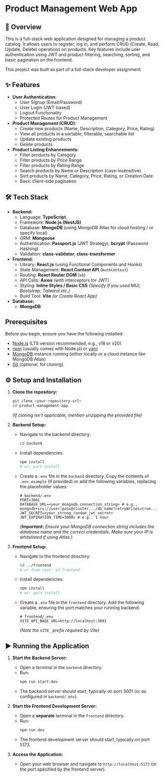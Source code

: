 # Product Management Web App

## 🚀 Overview

This is a full-stack web application designed for managing a product catalog. It allows users to register, log in, and perform CRUD (Create, Read, Update, Delete) operations on products. Key features include user authentication using JWT and product filtering, searching, sorting, and basic pagination on the frontend.

This project was built as part of a full-stack developer assignment.

## ✨ Features

*   **User Authentication:**
    *   User Signup (Email/Password)
    *   User Login (JWT-based)
    *   Logout Functionality
    *   Protected Routes for Product Management
*   **Product Management (CRUD):**
    *   Create new products (Name, Description, Category, Price, Rating)
    *   View all products in a sortable, filterable, searchable list
    *   Update existing products
    *   Delete products
*   **Product Listing Enhancements:**
    *   Filter products by Category
    *   Filter products by Price Range
    *   Filter products by Rating Range
    *   Search products by Name or Description (case-insensitive)
    *   Sort products by Name, Category, Price, Rating, or Creation Date
    *   Basic client-side pagination

## 🛠️ Tech Stack

*   **Backend:**
    *   Language: **TypeScript**
    *   Framework: **Node.js (NestJS)**
    *   Database: **MongoDB** (using MongoDB Atlas for cloud hosting / or specify local)
    *   ORM: **Mongoose**
    *   Authentication: **Passport.js** (JWT Strategy), **bcrypt** (Password Hashing)
    *   Validation: **class-validator**, **class-transformer**
*   **Frontend:**
    *   Library: **React.js** (using Functional Components and Hooks)
    *   State Management: **React Context API** (`AuthContext`)
    *   Routing: **React Router DOM** (`v6`)
    *   API Calls: **Axios** (with interceptors for JWT)
    *   Styling: **Inline Styles / Basic CSS** *(Specify if you used MUI, Bootstrap, Tailwind etc.)*
    *   Build Tool: **Vite** *(or Create React App)*
*   **Database:**
    *   **MongoDB**

##  Prerequisites

Before you begin, ensure you have the following installed:

*   [Node.js](https://nodejs.org/) (LTS version recommended, e.g., v18 or v20)
*   [npm](https://www.npmjs.com/) (usually comes with Node.js) or [yarn](https://yarnpkg.com/)
*   [MongoDB](https://www.mongodb.com/try/download/community) instance running (either locally or a cloud instance like MongoDB Atlas)
*   [Git](https://git-scm.com/) (optional, for cloning)

## ⚙️ Setup and Installation

1.  **Clone the repository:**
    ```bash
    git clone <your-repository-url>
    cd product-management-app
    ```
    *(If cloning isn't applicable, mention unzipping the provided file)*

2.  **Backend Setup:**
    *   Navigate to the backend directory:
        ```bash
        cd backend
        ```
    *   Install dependencies:
        ```bash
        npm install
        # or: yarn install
        ```
    *   Create a `.env` file in the `backend` directory. Copy the contents of `.env.example` (if provided) or add the following variables, replacing the placeholder values:
        ```dotenv
        # backend/.env
        PORT=3001
        DATABASE_URL=<your_mongodb_connection_string> # e.g., mongodb+srv://user:pass@cluster.../db_name?retryWrites=true...
        JWT_SECRET=<your_strong_random_jwt_secret>
        JWT_EXPIRATION_TIME=3600s # e.g., 1 hour
        ```
        *(**Important:** Ensure your MongoDB connection string includes the database name and the correct credentials. Make sure your IP is whitelisted if using Atlas.)*

3.  **Frontend Setup:**
    *   Navigate to the frontend directory:
        ```bash
        cd ../frontend
        # or from root: cd frontend
        ```
    *   Install dependencies:
        ```bash
        npm install
        # or: yarn install
        ```
    *   Create a `.env` file in the `frontend` directory. Add the following variable, ensuring the port matches your running backend:
        ```dotenv
        # frontend/.env
        VITE_API_BASE_URL=http://localhost:3001
        ```
        *(Note the `VITE_` prefix required by Vite)*

## ▶️ Running the Application

1.  **Start the Backend Server:**
    *   Open a terminal in the `backend` directory.
    *   Run:
        ```bash
        npm run start:dev
        ```
    *   The backend server should start, typically on port 3001 (or as configured in `backend/.env`).

2.  **Start the Frontend Development Server:**
    *   Open a **separate** terminal in the `frontend` directory.
    *   Run:
        ```bash
        npm run dev
        ```
    *   The frontend development server should start, typically on port 5173.

3.  **Access the Application:**
    *   Open your web browser and navigate to `http://localhost:5173` (or the port specified by the frontend server).

